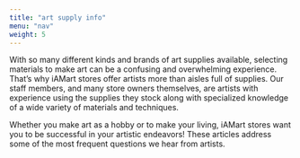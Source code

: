 ```yaml
---
title: "art supply info"
menu: "nav"
weight: 5
---
```


With so many different kinds and brands of art supplies available, selecting materials to make art can be a confusing and overwhelming experience. That’s why iAMart stores offer artists more than aisles full of supplies. Our staff members, and many store owners themselves, are artists with experience using the supplies they stock along with specialized knowledge of a wide variety of materials and techniques.

Whether you make art as a hobby or to make your living, iAMart stores want you to be successful in your artistic endeavors! These articles address some of the most frequent questions we hear from artists.